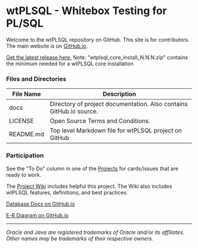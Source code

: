 # wtPLSQL - Whitebox Testing for PL/SQL

Welcome to the wtPLSQL repository on GitHub. This site is for contributors.  The main website is on [GitHub.io](https://ddieterich.github.io/wtPLSQL/).

[Get the latest release here.](https://github.com/DDieterich/wtPLSQL/releases)  Note: "wtplsql_core_install_N.N.N.zip" contains the minimum needed for a wtPLSQL core installation

### Files and Directories

File Name            | Description
---------------------|------------
docs                 | Directory of project documentation. Also contains GitHub.io source.
LICENSE              | Open Source Terms and Conditions.
README.md            | Top level Markdown file for wtPLSQL project on GitHub

### Participation

See the "To Do" column in one of the [Projects](https://github.com/DDieterich/wtPLSQL/projects) for cards/issues that are ready to work.

The [Project Wiki](https://github.com/DDieterich/wtPLSQL/wiki) includes helpful this project. The Wiki also includes wtPLSQL features, definitions, and best practices.

[Database Docs on GitHub.io](https://ddieterich.github.io/wtPLSQL/core/DBDocs/index.html)

[E-R Diagram on GitHub.io](https://ddieterich.github.io/wtPLSQL/core/ER_Diagrams.pdf)

---

_Oracle and Java are registered trademarks of Oracle and/or its affiliates. Other names may be trademarks of their respective owners._
